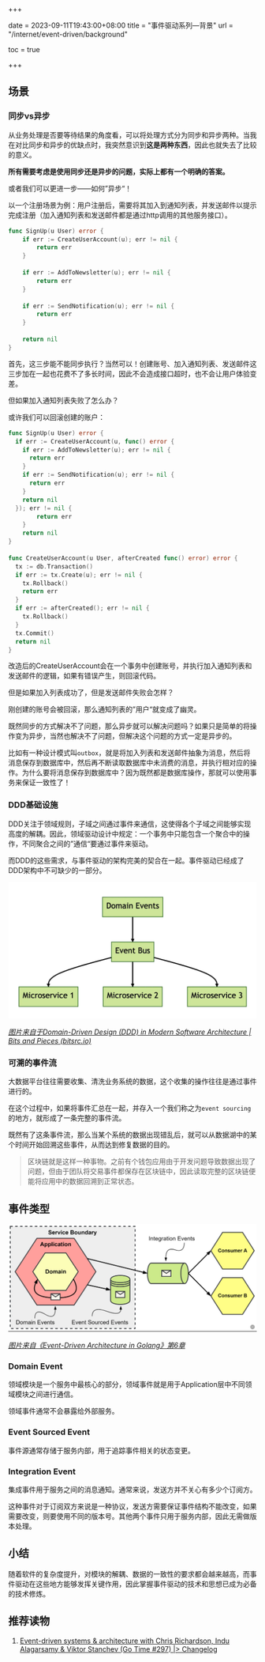 +++

date = 2023-09-11T19:43:00+08:00
title = "事件驱动系列—背景"
url = "/internet/event-driven/background"

toc = true

+++



## 场景

### 同步vs异步

从业务处理是否要等待结果的角度看，可以将处理方式分为同步和异步两种。当我在对比同步和异步的优缺点时，我突然意识到**这是两种东西**，因此也就失去了比较的意义。

**所有需要考虑是使用同步还是异步的问题，实际上都有一个明确的答案。**

或者我们可以更进一步——如何”异步“！

以一个注册场景为例：用户注册后，需要将其加入到通知列表，并发送邮件以提示完成注册（加入通知列表和发送邮件都是通过http调用的其他服务接口）。

```go
func SignUp(u User) error {
	if err := CreateUserAccount(u); err != nil {
		return err
	}
	
	if err := AddToNewsletter(u); err != nil {
		return err
	}
	
	if err := SendNotification(u); err != nil {
		return err
	}
	
	return nil
}
```

首先，这三步能不能同步执行？当然可以！创建账号、加入通知列表、发送邮件这三步加在一起也花费不了多长时间，因此不会造成接口超时，也不会让用户体验变差。

但如果加入通知列表失败了怎么办？

或许我们可以回滚创建的账户：

```go
func SignUp(u User) error {
  if err := CreateUserAccount(u, func() error {
    if err := AddToNewsletter(u); err != nil {
      return err
    }
    if err := SendNotification(u); err != nil {
      return err
    }
    return nil
  }); err != nil {
		return err
	}
	return nil
}

func CreateUserAccount(u User, afterCreated func() error) error {
  tx := db.Transaction()
  if err := tx.Create(u); err != nil {
    tx.Rollback()
    return err
  }
  if err := afterCreated(); err != nil {
    tx.Rollback()
  }
  tx.Commit()
  return nil
}
```

改造后的CreateUserAccount会在一个事务中创建账号，并执行加入通知列表和发送邮件的逻辑，如果有错误产生，则回滚代码。

但是如果加入列表成功了，但是发送邮件失败会怎样？

刚创建的账号会被回滚，那么通知列表的”用户“就变成了幽灵。

既然同步的方式解决不了问题，那么异步就可以解决问题吗？如果只是简单的将操作变为异步，当然也解决不了问题，但解决这个问题的方式一定是异步的。

比如有一种设计模式叫`outbox`，就是将加入列表和发送邮件抽象为消息，然后将消息保存到数据库中，然后再不断读取数据库中未消费的消息，并执行相对应的操作。为什么要将消息保存到数据库中？因为既然都是数据库操作，那就可以使用事务来保证一致性了！

### DDD基础设施

DDD关注于领域规则，子域之间通过事件来通信，这使得各个子域之间能够实现高度的解耦。因此，领域驱动设计中规定：一个事务中只能包含一个聚合中的操作，不同聚合之间的”通信“要通过事件来驱动。

而DDD的这些需求，与事件驱动的架构完美的契合在一起。事件驱动已经成了DDD架构中不可缺少的一部分。

![](https://raw.githubusercontent.com/stong1994/images/master/picgo/202309262117476.png)

*[图片来自于Domain-Driven Design (DDD) in Modern Software Architecture | Bits and Pieces (bitsrc.io)](https://blog.bitsrc.io/demystifying-domain-driven-design-ddd-in-modern-software-architecture-b57e27c210f7)*

### 可溯的事件流

大数据平台往往需要收集、清洗业务系统的数据，这个收集的操作往往是通过事件进行的。

在这个过程中，如果将事件汇总在一起，并存入一个我们称之为`event sourcing`的地方，就形成了一条完整的事件流。

既然有了这条事件流，那么当某个系统的数据出现错乱后，就可以从数据湖中的某个时间开始回溯这些事件，从而达到修复数据的目的。

> 区块链就是这样一种事物。之前有个钱包应用由于开发问题导致数据出现了问题，但由于团队将交易事件都保存在区块链中，因此读取完整的区块链便能将应用中的数据回溯到正常状态。

## 事件类型

![](https://raw.githubusercontent.com/stong1994/images/master/picgo/202310142123667.png)

*[图片来自《Event-Driven Architecture in Golang》第6章]()*

### Domain Event

领域模块是一个服务中最核心的部分，领域事件就是用于Application层中不同领域模块之间进行通信。

领域事件通常不会暴露给外部服务。

### Event Sourced Event

事件源通常存储于服务内部，用于追踪事件相关的状态变更。

### Integration Event

集成事件用于服务之间的消息通知。通常来说，发送方并不关心有多少个订阅方。

这种事件对于订阅双方来说是一种协议，发送方需要保证事件结构不能改变，如果需要改变，则要使用不同的版本号。其他两个事件只用于服务内部，因此无需做版本处理。





## 小结

随着软件的复杂度提升，对模块的解耦、数据的一致性的要求都会越来越高，而事件驱动在这些地方能够发挥关键作用，因此掌握事件驱动的技术和思想已成为必备的技术修炼。



## 推荐读物

1. [Event-driven systems & architecture with Chris Richardson, Indu Alagarsamy & Viktor Stanchev (Go Time #297) |> Changelog](https://changelog.com/gotime/297)
